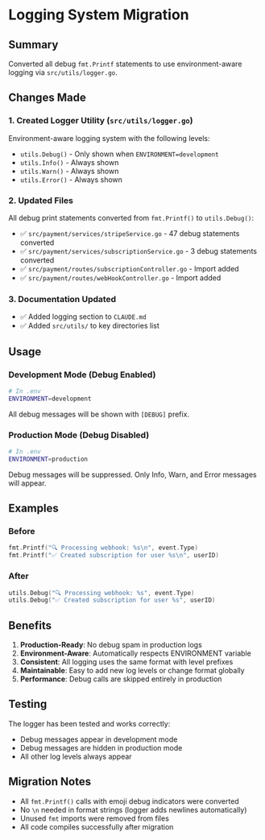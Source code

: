 # Logging System Migration

## Summary

Converted all debug `fmt.Printf` statements to use environment-aware logging via `src/utils/logger.go`.

## Changes Made

### 1. Created Logger Utility (`src/utils/logger.go`)

Environment-aware logging system with the following levels:
- `utils.Debug()` - Only shown when `ENVIRONMENT=development`
- `utils.Info()` - Always shown
- `utils.Warn()` - Always shown
- `utils.Error()` - Always shown

### 2. Updated Files

All debug print statements converted from `fmt.Printf()` to `utils.Debug()`:

- ✅ `src/payment/services/stripeService.go` - 47 debug statements converted
- ✅ `src/payment/services/subscriptionService.go` - 3 debug statements converted
- ✅ `src/payment/routes/subscriptionController.go` - Import added
- ✅ `src/payment/routes/webHookController.go` - Import added

### 3. Documentation Updated

- ✅ Added logging section to `CLAUDE.md`
- ✅ Added `src/utils/` to key directories list

## Usage

### Development Mode (Debug Enabled)
```bash
# In .env
ENVIRONMENT=development
```
All debug messages will be shown with `[DEBUG]` prefix.

### Production Mode (Debug Disabled)
```bash
# In .env
ENVIRONMENT=production
```
Debug messages will be suppressed. Only Info, Warn, and Error messages will appear.

## Examples

### Before
```go
fmt.Printf("🔍 Processing webhook: %s\n", event.Type)
fmt.Printf("✅ Created subscription for user %s\n", userID)
```

### After
```go
utils.Debug("🔍 Processing webhook: %s", event.Type)
utils.Debug("✅ Created subscription for user %s", userID)
```

## Benefits

1. **Production-Ready**: No debug spam in production logs
2. **Environment-Aware**: Automatically respects ENVIRONMENT variable
3. **Consistent**: All logging uses the same format with level prefixes
4. **Maintainable**: Easy to add new log levels or change format globally
5. **Performance**: Debug calls are skipped entirely in production

## Testing

The logger has been tested and works correctly:
- Debug messages appear in development mode
- Debug messages are hidden in production mode
- All other log levels always appear

## Migration Notes

- All `fmt.Printf()` calls with emoji debug indicators were converted
- No `\n` needed in format strings (logger adds newlines automatically)
- Unused `fmt` imports were removed from files
- All code compiles successfully after migration
